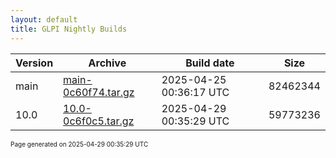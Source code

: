```yaml
---
layout: default
title: GLPI Nightly Builds
---
```


Version|Archive|Build date|Size
---|---|---|---
main|[main-0c60f74.tar.gz](main-0c60f74.tar.gz)|2025-04-25 00:36:17 UTC|82462344
10.0|[10.0-0c6f0c5.tar.gz](10.0-0c6f0c5.tar.gz)|2025-04-29 00:35:29 UTC|59773236

<font size="1">Page generated on 2025-04-29 00:35:29 UTC</font>
